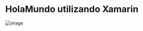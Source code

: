 # HolaMundo utilizando Xamarin

![image](https://user-images.githubusercontent.com/49475382/158615253-7c15cf9a-51fa-43db-ad4f-5f20ade120f3.png)

